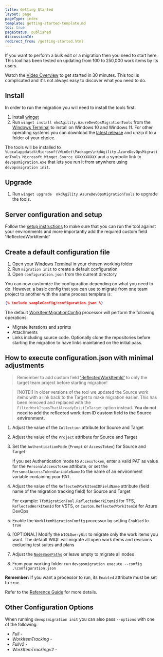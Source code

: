 ```yaml
---
title: Getting Started
layout: page
pageType: index
template: getting-started-template.md
toc: true
pageStatus: published
discussionId: 
redirect_from: /getting-started.html
---
```


If you want to perform a bulk edit or a migration then you need to start here. This tool has been tested on updating from 100 to 250,000 work items by its users.

Watch the [Video Overview](https://youtu.be/RCJsST0xBCE) to get started in 30 minutes. This tool is complicated and it's not always easy to discover what you need to do.

## Install

In order to run the migration you will need to install the tools first.

1. Install [winget](https://learn.microsoft.com/en-us/windows/package-manager/winget/)
1. Run `winget install nkdAgility.AzureDevOpsMigrationTools` from the [Windows Terminal](https://learn.microsoft.com/en-us/windows/terminal/) to install on Windows 10 and Windows 11. For other operating systems you can download the [latest release](https://github.com/nkdAgility/azure-devops-migration-tools/releases/latest) and unzip it to a folder of your choice.

The tools will be installed to `%Localappdata%\Microsoft\WinGet\Packages\nkdAgility.AzureDevOpsMigrationTools_Microsoft.Winget.Source_XXXXXXXXXX` and a symbolic link to `devopsmigration.exe` that lets you run it from anywhere using `devopsmigration init`.

## Upgrade

1. Run `winget upgrade  nkdAgility.AzureDevOpsMigrationTools` to upgrade the tools.

## Server configuration and setup

Follow the [setup instructions](server-configuration.md) to make sure that you can run the tool against your environments and more importantly add the required custom field 'ReflectedWorkItemId'

## Create a default configuration file

1. Open your [Windows Terminal](https://learn.microsoft.com/en-us/windows/terminal/) in your chosen working folder
2. Run `migration init` to create a default configuration
3. Open `configuration.json` from the current directory

You can now customize the configuration depending on what you need to do. However, a basic config that you can use to migrate from one team project to another with the same process template is:

```JSON
{% include sampleConfig/configuration.json %}
```

The default [WorkItemMigrationConfig](/docs/Reference/v1/Processors/WorkItemMigrationConfig.md) processor will perform the following operations:

* Migrate iterations and sprints
* Attachments
* Links including source code. Optionally clone the repositories before starting the migration to have links maintained on the initial pass.

## How to execute configuration.json with minimal adjustments

> Remember to add custom field ['ReflectedWorkItemId'](/docs/server-configuration.md) to only the target team project before starting migration!

> [NOTE!]
> In older versions of the tool we updated the Source work items with a link back to the Target to make migration easier. This has been removed and replaced with the `FilterWorkItemsThatAlreadyExistInTarget` option instead. **You do not need to add the reflected work item ID custom field to the Source environment.**

1. Adjust the value of the `Collection` attribute for Source and Target
2. Adjust the value of the `Project` attribute for Source and Target
3. Set the `AuthenticationMode` (`Prompt` or `AccessToken`) for Source and Target

    If you set Authentication mode to `AccessToken`, enter a valid PAT as value
    for the `PersonalAccessToken` attribute, or set the
    `PersonalAccessTokenVariableName` to the name of an environment variable containing your PAT.

4. Adjust the value of the `ReflectedWorkItemIDFieldName` attribute (field name of the migration tracking field) for Source and Target

   For example: `TfsMigrationTool.ReflectedWorkItemId` for TFS, `ReflectedWorkItemId` for VSTS, or `Custom.ReflectedWorkItemId` for Azure DevOps

5. Enable the `WorkItemMigrationConfig` processor by setting `Enabled` to `true`
6. [OPTIONAL] Modify the `WIQLQueryBit` to migrate only the work items you want. The default WIQL will migrate all open work items and revisions excluding test suites and plans
7. Adjust the [`NodeBasePaths`](/docs/Reference/v1/Processors/WorkItemMigrationConfig.md) or leave empty to migrate all nodes
8. From your working folder run `devopsmigration execute --config .\configuration.json`

**Remember:** If you want a processor to run, its `Enabled` attribute must be set to `true`. 

Refer to the [Reference Guide](/docs/Reference/index.md) for more details.

## Other Configuration Options
When running `devopsmigration init` you can also pass `--options` with one of the following:

- *Full* - 
- *WorkItemTracking* - 
- *Fullv2* - 
- *WorkItemTrackingv2* - 